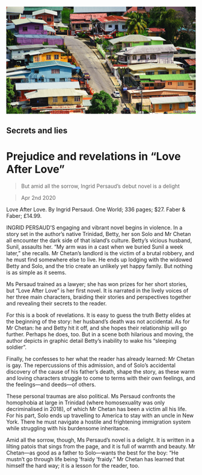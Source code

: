 ![](./images/20200404_BKP015_0.jpg)

## Secrets and lies

# Prejudice and revelations in “Love After Love”

> But amid all the sorrow, Ingrid Persaud’s debut novel is a delight

> Apr 2nd 2020

Love After Love. By Ingrid Persaud. One World; 336 pages; $27. Faber & Faber; £14.99.

INGRID PERSAUD’S engaging and vibrant novel begins in violence. In a story set in the author’s native Trinidad, Betty, her son Solo and Mr Chetan all encounter the dark side of that island’s culture. Betty’s vicious husband, Sunil, assaults her. “My arm was in a cast when we buried Sunil a week later,” she recalls. Mr Chetan’s landlord is the victim of a brutal robbery, and he must find somewhere else to live. He ends up lodging with the widowed Betty and Solo, and the trio create an unlikely yet happy family. But nothing is as simple as it seems.

Ms Persaud trained as a lawyer; she has won prizes for her short stories, but “Love After Love” is her first novel. It is narrated in the lively voices of her three main characters, braiding their stories and perspectives together and revealing their secrets to the reader.

For this is a book of revelations. It is easy to guess the truth Betty elides at the beginning of the story: her husband’s death was not accidental. As for Mr Chetan: he and Betty hit it off, and she hopes their relationship will go further. Perhaps he does, too. But in a scene both hilarious and moving, the author depicts in graphic detail Betty’s inability to wake his “sleeping soldier”.

Finally, he confesses to her what the reader has already learned: Mr Chetan is gay. The repercussions of this admission, and of Solo’s accidental discovery of the cause of his father’s death, shape the story, as these warm and loving characters struggle to come to terms with their own feelings, and the feelings—and deeds—of others.

These personal traumas are also political. Ms Persaud confronts the homophobia at large in Trinidad (where homosexuality was only decriminalised in 2018), of which Mr Chetan has been a victim all his life. For his part, Solo ends up travelling to America to stay with an uncle in New York. There he must navigate a hostile and frightening immigration system while struggling with his burdensome inheritance.

Amid all the sorrow, though, Ms Persaud’s novel is a delight. It is written in a lilting patois that sings from the page, and it is full of warmth and beauty. Mr Chetan—as good as a father to Solo—wants the best for the boy: “He mustn’t go through life being ’fraidy ’fraidy.” Mr Chetan has learned that himself the hard way; it is a lesson for the reader, too.